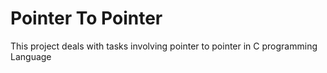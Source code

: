# Pointer To Pointer
This project deals with tasks involving pointer to pointer in C programming Language
